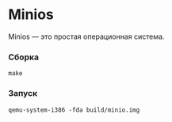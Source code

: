 # Minios
Minios — это простая операционная система.

### Сборка
```
make
```

### Запуск
```
qemu-system-i386 -fda build/minio.img
```